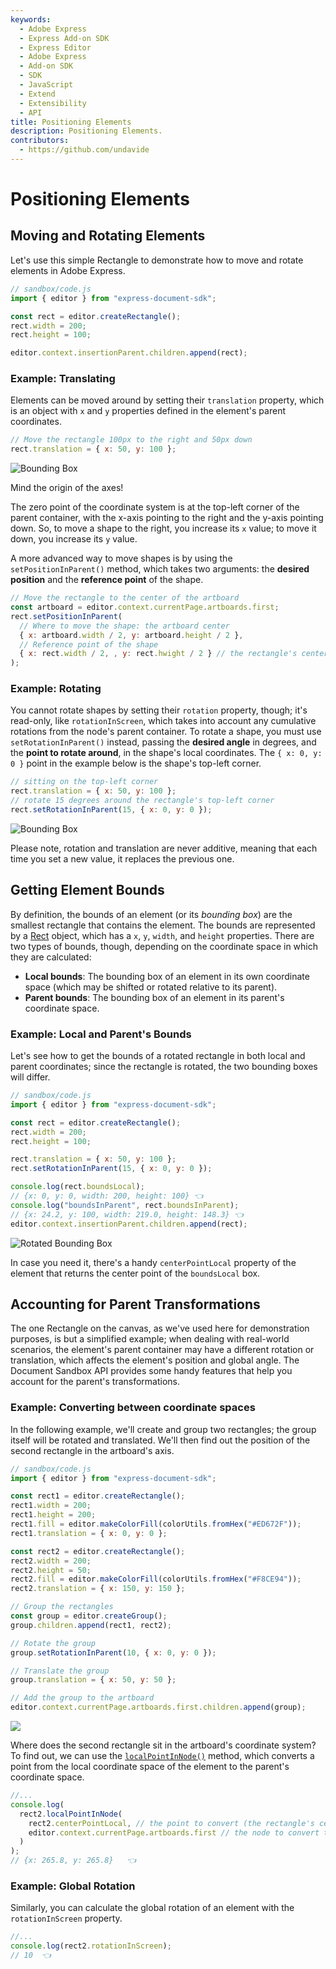 ```yaml
---
keywords:
  - Adobe Express
  - Express Add-on SDK
  - Express Editor
  - Adobe Express
  - Add-on SDK
  - SDK
  - JavaScript
  - Extend
  - Extensibility
  - API
title: Positioning Elements
description: Positioning Elements.
contributors:
  - https://github.com/undavide
---
```


# Positioning Elements

## Moving and Rotating Elements

Let's use this simple Rectangle to demonstrate how to move and rotate elements in Adobe Express.

```js
// sandbox/code.js
import { editor } from "express-document-sdk";

const rect = editor.createRectangle();
rect.width = 200;
rect.height = 100;

editor.context.insertionParent.children.append(rect);
```

### Example: Translating

Elements can be moved around by setting their `translation` property, which is an object with `x` and `y` properties defined in the element's parent coordinates.

```js
// Move the rectangle 100px to the right and 50px down
rect.translation = { x: 50, y: 100 };
```

![Bounding Box](./images/position_bounding-box.png)

<InlineAlert slots="header, text1" variant="info" />

Mind the origin of the axes!

The zero point of the coordinate system is at the top-left corner of the parent container, with the x-axis pointing to the right and the y-axis pointing down. So, to move a shape to the right, you increase its `x` value; to move it down, you increase its `y` value.

A more advanced way to move shapes is by using the `setPositionInParent()` method, which takes two arguments: the **desired position** and the **reference point** of the shape.

```js
// Move the rectangle to the center of the artboard
const artboard = editor.context.currentPage.artboards.first;
rect.setPositionInParent(
  // Where to move the shape: the artboard center
  { x: artboard.width / 2, y: artboard.height / 2 },
  // Reference point of the shape
  { x: rect.width / 2, , y: rect.hwight / 2 } // the rectangle's center 👈
);
```

### Example: Rotating

You cannot rotate shapes by setting their `rotation` property, though; it's read-only, like `rotationInScreen`, which takes into account any cumulative rotations from the node's parent container. To rotate a shape, you must use `setRotationInParent()` instead, passing the **desired angle** in degrees, and the **point to rotate around**, in the shape's local coordinates. The `{ x: 0, y: 0 }` point in the example below is the shape's top-left corner.

```js
// sitting on the top-left corner
rect.translation = { x: 50, y: 100 };
// rotate 15 degrees around the rectangle's top-left corner
rect.setRotationInParent(15, { x: 0, y: 0 });
```

![Bounding Box](./images/position_rotate.png)

<InlineAlert slots="text1" variant="info" />

Please note, rotation and translation are never additive, meaning that each time you set a new value, it replaces the previous one.

## Getting Element Bounds

By definition, the bounds of an element (or its _bounding box_) are the smallest rectangle that contains the element. The bounds are represented by a [Rect](../../../references/document-sandbox/document-apis/interfaces/Rect.md) object, which has a `x`, `y`, `width`, and `height` properties. There are two types of bounds, though, depending on the coordinate space in which they are calculated:

- **Local bounds**: The bounding box of an element in its own coordinate space (which may be shifted or rotated relative to its parent).
- **Parent bounds**: The bounding box of an element in its parent's coordinate space.

### Example: Local and Parent's Bounds

Let's see how to get the bounds of a rotated rectangle in both local and parent coordinates; since the rectangle is rotated, the two bounding boxes will differ.

```js
// sandbox/code.js
import { editor } from "express-document-sdk";

const rect = editor.createRectangle();
rect.width = 200;
rect.height = 100;

rect.translation = { x: 50, y: 100 };
rect.setRotationInParent(15, { x: 0, y: 0 });

console.log(rect.boundsLocal);
// {x: 0, y: 0, width: 200, height: 100} 👈
console.log("boundsInParent", rect.boundsInParent);
// {x: 24.2, y: 100, width: 219.0, height: 148.3} 👈
editor.context.insertionParent.children.append(rect);
```

![Rotated Bounding Box](./images/position_rotated-bounding-box.png)

<InlineAlert slots="text1" variant="info" />

In case you need it, there's a handy `centerPointLocal` property of the element that returns the center point of the `boundsLocal` box.

## Accounting for Parent Transformations

The one Rectangle on the canvas, as we've used here for demonstration purposes, is but a simplified example; when dealing with real-world scenarios, the element's parent container may have a different rotation or translation, which affects the element's position and global angle. The Document Sandbox API provides some handy features that help you account for the parent's transformations.

### Example: Converting between coordinate spaces

In the following example, we'll create and group two rectangles; the group itself will be rotated and translated. We'll then find out the position of the second rectangle in the artboard's axis.

```js
// sandbox/code.js
import { editor } from "express-document-sdk";

const rect1 = editor.createRectangle();
rect1.width = 200;
rect1.height = 200;
rect1.fill = editor.makeColorFill(colorUtils.fromHex("#ED672F"));
rect1.translation = { x: 0, y: 0 };

const rect2 = editor.createRectangle();
rect2.width = 200;
rect2.height = 50;
rect2.fill = editor.makeColorFill(colorUtils.fromHex("#F8CE94"));
rect2.translation = { x: 150, y: 150 };

// Group the rectangles
const group = editor.createGroup();
group.children.append(rect1, rect2);

// Rotate the group
group.setRotationInParent(10, { x: 0, y: 0 });

// Translate the group
group.translation = { x: 50, y: 50 };

// Add the group to the artboard
editor.context.currentPage.artboards.first.children.append(group);
```

![](./images/position_parent.png)

Where does the second rectangle sit in the artboard's coordinate system? To find out, we can use the [`localPointInNode()`](../../../references/document-sandbox/document-apis/classes/FillableNode.md#localpointinnode) method, which converts a point from the local coordinate space of the element to the parent's coordinate space.

```js
//...
console.log(
  rect2.localPointInNode(
    rect2.centerPointLocal, // the point to convert (the rectangle's center)
    editor.context.currentPage.artboards.first // the node to convert to (the artboard)
  )
);
// {x: 265.8, y: 265.8}   👈
```

### Example: Global Rotation

Similarly, you can calculate the global rotation of an element with the `rotationInScreen` property.

```js
//...
console.log(rect2.rotationInScreen);
// 10  👈
```
